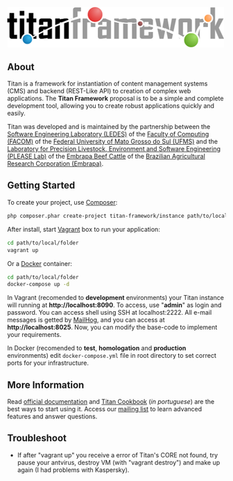 <img src="https://raw.githubusercontent.com/titan-framework/art/master/logo.png" width="500">

About
-----

Titan is a framework for instantiation of content management systems (CMS) and backend (REST-Like API) to creation of complex web applications. The **Titan Framework** proposal is to be a simple and complete development tool, allowing you to create robust applications quickly and easily.

Titan was developed and is maintained by the partnership between the [Software Engineering Laboratory (LEDES)](http://www.ledes.net) of the [Faculty of Computing (FACOM)](http://www.facom.ufms.br) of the [Federal University of Mato Grosso do Sul (UFMS)](https://www.ufms.br) and the [Laboratory for Precision Livestock, Environment and Software Engineering (PLEASE Lab)](https://please.cnpgc.embrapa.br) of the [Embrapa Beef Cattle](https://www.embrapa.br/gado-de-corte) of the [Brazilian Agricultural Research Corporation (Embrapa)](https://embrapa.br).

Getting Started
---------------

To create your project, use [Composer](https://getcomposer.org):

```bash
php composer.phar create-project titan-framework/instance path/to/local/folder
```

After install, start [Vagrant](https://vagrantup.com) box to run your application:

```bash
cd path/to/local/folder
vagrant up
```

Or a [Docker](https://docker.com) container:

```bash
cd path/to/local/folder
docker-compose up -d
```

In Vagrant (recomended to **development** environments) your Titan instance will running at **http://localhost:8090**. To access, use "**admin**" as login and password. You can access shell using SSH at localhost:2222. All e-mail messages is getted by [MailHog](https://github.com/mailhog/MailHog), and you can access at **http://localhost:8025**. Now, you can modify the base-code to implement your requirements.

In Docker (recomended to **test**, **homologation** and **production** environments) edit ```docker-compose.yml``` file in root directory to set correct ports for your infrastructure.

More Information
----------------

Read [official documentation](http://www.titanframework.com/docs/preface/) and [Titan Cookbook](https://github.com/titan-framework/docs/raw/master/Cookbook.pdf) (*in portuguese*) are the best ways to start using it. Access our [mailing list](https://groups.google.com/forum/#!forum/titan-framework) to learn advanced features and answer questions.

Troubleshoot
------------

* If after "vagrant up" you receive a error of Titan's CORE not found, try pause your antvirus, destroy VM (with "vagrant destroy") and make up again (I had problems with Kaspersky).
